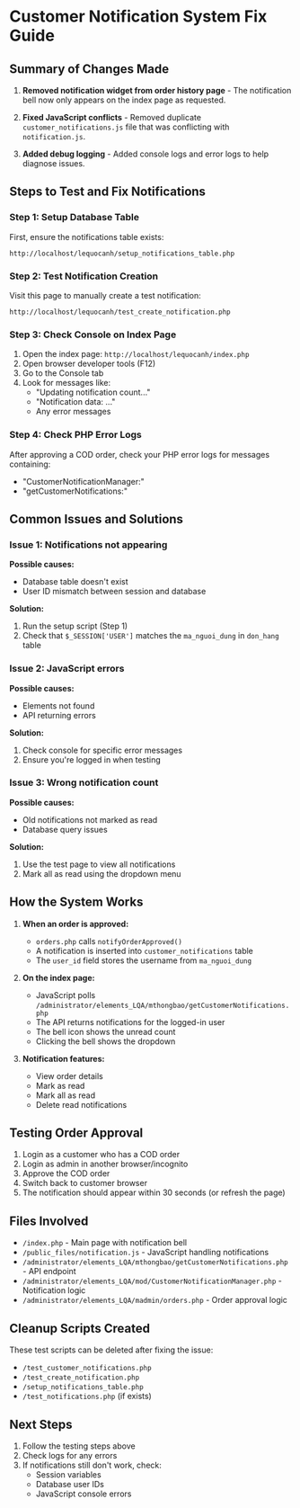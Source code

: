# Customer Notification System Fix Guide

## Summary of Changes Made

1. **Removed notification widget from order history page** - The notification bell now only appears on the index page as requested.

2. **Fixed JavaScript conflicts** - Removed duplicate `customer_notifications.js` file that was conflicting with `notification.js`.

3. **Added debug logging** - Added console logs and error logs to help diagnose issues.

## Steps to Test and Fix Notifications

### Step 1: Setup Database Table
First, ensure the notifications table exists:
```
http://localhost/lequocanh/setup_notifications_table.php
```

### Step 2: Test Notification Creation
Visit this page to manually create a test notification:
```
http://localhost/lequocanh/test_create_notification.php
```

### Step 3: Check Console on Index Page
1. Open the index page: `http://localhost/lequocanh/index.php`
2. Open browser developer tools (F12)
3. Go to the Console tab
4. Look for messages like:
   - "Updating notification count..."
   - "Notification data: ..."
   - Any error messages

### Step 4: Check PHP Error Logs
After approving a COD order, check your PHP error logs for messages containing:
- "CustomerNotificationManager:"
- "getCustomerNotifications:"

## Common Issues and Solutions

### Issue 1: Notifications not appearing
**Possible causes:**
- Database table doesn't exist
- User ID mismatch between session and database

**Solution:**
1. Run the setup script (Step 1)
2. Check that `$_SESSION['USER']` matches the `ma_nguoi_dung` in `don_hang` table

### Issue 2: JavaScript errors
**Possible causes:**
- Elements not found
- API returning errors

**Solution:**
1. Check console for specific error messages
2. Ensure you're logged in when testing

### Issue 3: Wrong notification count
**Possible causes:**
- Old notifications not marked as read
- Database query issues

**Solution:**
1. Use the test page to view all notifications
2. Mark all as read using the dropdown menu

## How the System Works

1. **When an order is approved:**
   - `orders.php` calls `notifyOrderApproved()`
   - A notification is inserted into `customer_notifications` table
   - The `user_id` field stores the username from `ma_nguoi_dung`

2. **On the index page:**
   - JavaScript polls `/administrator/elements_LQA/mthongbao/getCustomerNotifications.php`
   - The API returns notifications for the logged-in user
   - The bell icon shows the unread count
   - Clicking the bell shows the dropdown

3. **Notification features:**
   - View order details
   - Mark as read
   - Mark all as read
   - Delete read notifications

## Testing Order Approval

1. Login as a customer who has a COD order
2. Login as admin in another browser/incognito
3. Approve the COD order
4. Switch back to customer browser
5. The notification should appear within 30 seconds (or refresh the page)

## Files Involved

- `/index.php` - Main page with notification bell
- `/public_files/notification.js` - JavaScript handling notifications
- `/administrator/elements_LQA/mthongbao/getCustomerNotifications.php` - API endpoint
- `/administrator/elements_LQA/mod/CustomerNotificationManager.php` - Notification logic
- `/administrator/elements_LQA/madmin/orders.php` - Order approval logic

## Cleanup Scripts Created

These test scripts can be deleted after fixing the issue:
- `/test_customer_notifications.php`
- `/test_create_notification.php`
- `/setup_notifications_table.php`
- `/test_notifications.php` (if exists)

## Next Steps

1. Follow the testing steps above
2. Check logs for any errors
3. If notifications still don't work, check:
   - Session variables
   - Database user IDs
   - JavaScript console errors
